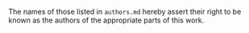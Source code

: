 The names of those listed in `authors.md` hereby assert their right to be known
as the authors of the appropriate parts of this work.
